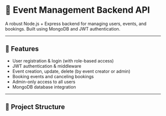 # 🎉 Event Management Backend API

A robust Node.js + Express backend for managing users, events, and bookings. Built using MongoDB and JWT authentication.

---

## 🚀 Features

- User registration & login (with role-based access)
- JWT authentication & middleware
- Event creation, update, delete (by event creator or admin)
- Booking events and canceling bookings
- Admin-only access to all users
- MongoDB database integration

---

## 📁 Project Structure

